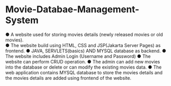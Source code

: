 # Movie-Databae-Management-System
 ● A website used for storing movies details (newly released movies or old movies).<br>
 ● The website build using HTML, CSS and JSP(Jakarta Server Pages) as frontend. 
 ● JAVA, SERVLETS(basics) AND MYSQL database as backend. 
 ● The website includes Admin Login (Username and Password) 
 ● The website can perform CRUD operation. ● The admin can add new movies into the database or delete or can modify the existing movies data. 
 ● The web application contains MYSQL database to store the movies details and the movies details are added using frontend of the website.
